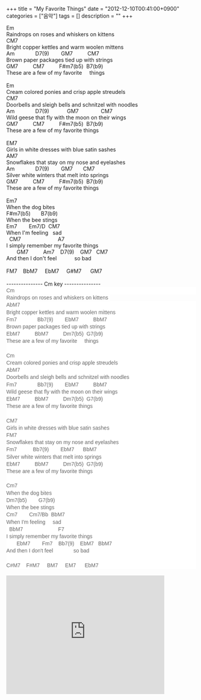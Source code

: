 +++
title = "My Favorite Things"
date = "2012-12-10T00:41:00+0900"
categories = ["음악"]
tags = []
description = ""
+++
<span class="copyright_entry" style="display:block;" title="My Favorite Things@@**@@http://shed.egloos.com/3909753"></span>
<div>
 Em
</div>Raindrops on roses and whiskers on kittens&nbsp;
<div>
 CM7
 <br>Bright copper kettles and warm woolen mittens&nbsp;
</div>
<div>
 Am &nbsp; &nbsp; &nbsp; &nbsp; &nbsp; &nbsp; &nbsp;D7(9) &nbsp; &nbsp; &nbsp; &nbsp;GM7 &nbsp; &nbsp; &nbsp; &nbsp; &nbsp;CM7
 <br>Brown paper packages tied up with strings&nbsp;
</div>
<div>
 GM7 &nbsp; &nbsp; &nbsp; &nbsp; &nbsp;CM7 &nbsp; &nbsp; &nbsp; &nbsp; &nbsp;F#m7(b5) &nbsp;B7(b9)
 <br>These are a few of my favorite &nbsp; &nbsp; things 
 <br>
 <br>Em
 <br>Cream colored ponies and crisp apple streudels 
 <br>CM7
</div>
<div>
 Doorbells and sleigh bells and schnitzel with noodles 
 <br>Am &nbsp; &nbsp; &nbsp; &nbsp; &nbsp; &nbsp; &nbsp;D7(9) &nbsp; &nbsp; &nbsp; &nbsp; &nbsp; &nbsp;GM7 &nbsp; &nbsp; &nbsp; &nbsp; &nbsp; &nbsp; &nbsp; CM7
</div>
<div>
 Wild geese that fly with the moon on their wings&nbsp;
</div>
<div>
 GM7 &nbsp; &nbsp; &nbsp; &nbsp; &nbsp;CM7 &nbsp; &nbsp; &nbsp; &nbsp; &nbsp;F#m7(b5) &nbsp;B7(b9)
 <br>These are a few of my favorite things 
 <br>
 <br>EM7
 <br>Girls in white dresses with blue satin sashes&nbsp;
</div>
<div>
 AM7
 <br>Snowflakes that stay on my nose and eyelashes&nbsp;
</div>
<div>
 Am &nbsp; &nbsp; &nbsp; &nbsp; &nbsp; &nbsp; &nbsp;D7(9) &nbsp; &nbsp; &nbsp; &nbsp;GM7 &nbsp; &nbsp; &nbsp; CM7
 <br>Silver white winters that melt into springs 
 <br>GM7 &nbsp; &nbsp; &nbsp; &nbsp; &nbsp;CM7 &nbsp; &nbsp; &nbsp; &nbsp; &nbsp;F#m7(b5) &nbsp;B7(b9)
</div>
<div>
 These are a few of my favorite things 
 <br>
 <br>Em7
 <br>When the dog bites&nbsp;
</div>
<div>
 F#m7(b5) &nbsp; &nbsp; &nbsp; B7(b9)
 <br>When the bee stings&nbsp;
</div>
<div>
 Em7 &nbsp; &nbsp; &nbsp; &nbsp;Em7/D &nbsp;CM7
 <br>When I'm feeling &nbsp; sad&nbsp;
</div>
<div>
 &nbsp; CM7 &nbsp; &nbsp; &nbsp; &nbsp; &nbsp; &nbsp; &nbsp; &nbsp; &nbsp; &nbsp; &nbsp; &nbsp; A7
 <br>I simply remember my favorite things&nbsp;
</div>
<div>
 &nbsp; &nbsp; &nbsp; &nbsp;GM7 &nbsp; &nbsp; &nbsp; &nbsp; &nbsp;Am7 &nbsp; &nbsp;D7(9) &nbsp; &nbsp;GM7 &nbsp; CM7
 <br>And then I don't feel &nbsp; &nbsp; &nbsp; &nbsp; &nbsp; &nbsp;so bad
</div>
<div>
 <br>
</div>
<div>
 FM7 &nbsp; &nbsp;BbM7 &nbsp; &nbsp; EbM7 &nbsp; &nbsp; G#M7 &nbsp; &nbsp; &nbsp;GM7
</div>
<div>
 <br>
</div>
<div>
 --------------- Cm key ---------------
</div>
<div>
 <div style="color: rgb(102, 102, 102); font-family: sans-serif; line-height: 19.200000762939453px; background-color: rgb(255, 255, 255);">
  Cm
 </div>
 <span style="color: rgb(102, 102, 102); font-family: sans-serif; line-height: 19.200000762939453px; background-color: rgb(255, 255, 255);">Raindrops on roses and whiskers on kittens&nbsp;</span>
 <div style="color: rgb(102, 102, 102); font-family: sans-serif; line-height: 19.200000762939453px; background-color: rgb(255, 255, 255);">
  AbM7
  <br>Bright copper kettles and warm woolen mittens&nbsp;
 </div>
 <div style="color: rgb(102, 102, 102); font-family: sans-serif; line-height: 19.200000762939453px; background-color: rgb(255, 255, 255);">
  Fm7 &nbsp; &nbsp; &nbsp; &nbsp; &nbsp; &nbsp; &nbsp;Bb7(9) &nbsp; &nbsp; &nbsp; &nbsp;EbM7 &nbsp; &nbsp; &nbsp; &nbsp; &nbsp;BbM7
  <br>Brown paper packages tied up with strings&nbsp;
 </div>
 <div style="color: rgb(102, 102, 102); font-family: sans-serif; line-height: 19.200000762939453px; background-color: rgb(255, 255, 255);">
  EbM7 &nbsp; &nbsp; &nbsp; &nbsp; &nbsp;BbM7 &nbsp; &nbsp; &nbsp; &nbsp; &nbsp;Dm7(b5) &nbsp;G7(b9)
  <br>These are a few of my favorite &nbsp; &nbsp; things&nbsp;
  <br>
  <br>Cm
  <br>Cream colored ponies and crisp apple streudels&nbsp;
  <br>AbM7
 </div>
 <div style="color: rgb(102, 102, 102); font-family: sans-serif; line-height: 19.200000762939453px; background-color: rgb(255, 255, 255);">
  Doorbells and sleigh bells and schnitzel with noodles&nbsp;
  <br>Fm7 &nbsp; &nbsp; &nbsp; &nbsp; &nbsp; &nbsp; &nbsp;Bb7(9) &nbsp; &nbsp; &nbsp; &nbsp;EbM7 &nbsp; &nbsp; &nbsp; &nbsp; &nbsp;BbM7
 </div>
 <div style="color: rgb(102, 102, 102); font-family: sans-serif; line-height: 19.200000762939453px; background-color: rgb(255, 255, 255);">
  Wild geese that fly with the moon on their wings&nbsp;
 </div>
 <div style="color: rgb(102, 102, 102); font-family: sans-serif; line-height: 19.200000762939453px; background-color: rgb(255, 255, 255);">
  EbM7 &nbsp; &nbsp; &nbsp; &nbsp; &nbsp;BbM7 &nbsp; &nbsp; &nbsp; &nbsp; &nbsp;Dm7(b5) &nbsp;G7(b9)
  <br>These are a few of my favorite things&nbsp;
  <br>
  <br>CM7
  <br>Girls in white dresses with blue satin sashes&nbsp;
 </div>
 <div style="color: rgb(102, 102, 102); font-family: sans-serif; line-height: 19.200000762939453px; background-color: rgb(255, 255, 255);">
  FM7
  <br>Snowflakes that stay on my nose and eyelashes&nbsp;
 </div>
 <div style="color: rgb(102, 102, 102); font-family: sans-serif; line-height: 19.200000762939453px; background-color: rgb(255, 255, 255);">
  Fm7 &nbsp; &nbsp; &nbsp; &nbsp; &nbsp; Bb7(9) &nbsp; &nbsp; &nbsp; &nbsp;EbM7 &nbsp; &nbsp; &nbsp;BbM7
  <br>Silver white winters that melt into springs&nbsp;
  <br>EbM7 &nbsp; &nbsp; &nbsp; &nbsp; &nbsp;BbM7 &nbsp; &nbsp; &nbsp; &nbsp; &nbsp;Dm7(b5) &nbsp;G7(b9)
 </div>
 <div style="color: rgb(102, 102, 102); font-family: sans-serif; line-height: 19.200000762939453px; background-color: rgb(255, 255, 255);">
  These are a few of my favorite things&nbsp;
  <br>
  <br>Cm7
  <br>When the dog bites&nbsp;
 </div>
 <div style="color: rgb(102, 102, 102); font-family: sans-serif; line-height: 19.200000762939453px; background-color: rgb(255, 255, 255);">
  Dm7(b5) &nbsp; &nbsp; &nbsp; &nbsp;G7(b9)
  <br>When the bee stings&nbsp;
 </div>
 <div style="color: rgb(102, 102, 102); font-family: sans-serif; line-height: 19.200000762939453px; background-color: rgb(255, 255, 255);">
  Cm7 &nbsp; &nbsp; &nbsp; &nbsp;Cm7/Bb &nbsp;BbM7
  <br>When I'm feeling &nbsp; &nbsp; sad&nbsp;
 </div>
 <div style="color: rgb(102, 102, 102); font-family: sans-serif; line-height: 19.200000762939453px; background-color: rgb(255, 255, 255);">
  &nbsp; BbM7 &nbsp; &nbsp; &nbsp; &nbsp; &nbsp; &nbsp; &nbsp; &nbsp; &nbsp; &nbsp; &nbsp; &nbsp;F7
  <br>I simply remember my favorite things&nbsp;
 </div>
 <div style="color: rgb(102, 102, 102); font-family: sans-serif; line-height: 19.200000762939453px; background-color: rgb(255, 255, 255);">
  &nbsp; &nbsp; &nbsp; &nbsp;EbM7 &nbsp; &nbsp; &nbsp; &nbsp;Fm7 &nbsp; &nbsp;Bb7(9) &nbsp; &nbsp;EbM7 &nbsp; BbM7
  <br>And then I don't feel &nbsp; &nbsp; &nbsp; &nbsp; &nbsp; &nbsp; &nbsp;so bad
 </div>
 <div style="color: rgb(102, 102, 102); font-family: sans-serif; line-height: 19.200000762939453px; background-color: rgb(255, 255, 255);">
  <br>
 </div>
 <div style="color: rgb(102, 102, 102); font-family: sans-serif; line-height: 19.200000762939453px; background-color: rgb(255, 255, 255);">
  C#M7 &nbsp; &nbsp;F#M7 &nbsp; &nbsp; BM7 &nbsp; &nbsp; EM7 &nbsp; &nbsp; &nbsp;EbM7
 </div>
 <br>
 <embed src="http://www.youtube.com/v/9244YPFMAiE?version=3&amp;hl=ko_KR" type="application/x-shockwave-flash" width="420" height="315" allowscriptaccess="always" allowfullscreen="true">
</div> 
<!--
       <rdf:RDF xmlns:rdf="http://www.w3.org/1999/02/22-rdf-syntax-ns#"
		    xmlns:dc="http://purl.org/dc/elements/1.1/"
		    xmlns:trackback="http://madskills.com/public/xml/rss/module/trackback/">
       <rdf:Description
	        rdf:about="http://shed.egloos.com/3909753"
	        dc:identifier="http://shed.egloos.com/3909753"
	        dc:title="My Favorite Things"
	        trackback:ping="http://shed.egloos.com/tb/3909753"/>
       </rdf:RDF>
       -->

<ul></ul>